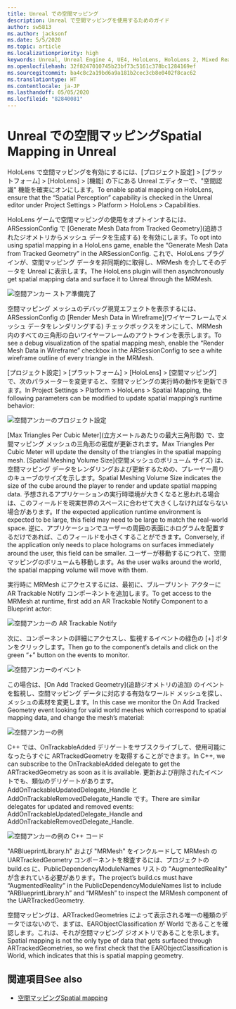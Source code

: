 ```yaml
---
title: Unreal での空間マッピング
description: Unreal で空間マッピングを使用するためのガイド
author: sw5813
ms.author: jacksonf
ms.date: 5/5/2020
ms.topic: article
ms.localizationpriority: high
keywords: Unreal, Unreal Engine 4, UE4, HoloLens, HoloLens 2, Mixed Reality, 開発, 機能, ドキュメント, ガイド, ホログラム, 空間マッピング
ms.openlocfilehash: 32f8247010745b23bf73c5161c378bc1284169ef
ms.sourcegitcommit: ba4c8c2a19bd6a9a181b2cec3cb8e0402f8cac62
ms.translationtype: HT
ms.contentlocale: ja-JP
ms.lasthandoff: 05/05/2020
ms.locfileid: "82840081"
---
```

# <a name="spatial-mapping-in-unreal"></a><span data-ttu-id="94a29-104">Unreal での空間マッピング</span><span class="sxs-lookup"><span data-stu-id="94a29-104">Spatial Mapping in Unreal</span></span>

<span data-ttu-id="94a29-105">HoloLens で空間マッピングを有効にするには、[プロジェクト設定] > [プラットフォーム] > [HoloLens] > [機能] の下にある Unreal エディターで、"空間認識" 機能を確実にオンにします。</span><span class="sxs-lookup"><span data-stu-id="94a29-105">To enable spatial mapping on HoloLens, ensure that the “Spatial Perception” capability is checked in the Unreal editor under Project Settings > Platform > HoloLens > Capabilities.</span></span>  

<span data-ttu-id="94a29-106">HoloLens ゲームで空間マッピングの使用をオプトインするには、ARSessionConfig で [Generate Mesh Data from Tracked Geometry]\(追跡されたジオメトリからメッシュ データを生成する\) を有効にします。</span><span class="sxs-lookup"><span data-stu-id="94a29-106">To opt into using spatial mapping in a HoloLens game, enable the “Generate Mesh Data from Tracked Geometry” in the ARSessionConfig.</span></span>  <span data-ttu-id="94a29-107">これで、HoloLens プラグインが、空間マッピング データを非同期的に取得し、MRMesh を介してそのデータを Unreal に表示します。</span><span class="sxs-lookup"><span data-stu-id="94a29-107">The HoloLens plugin will then asynchronously get spatial mapping data and surface it to Unreal through the MRMesh.</span></span> 

![空間アンカー ストア準備完了](images/unreal-spatialmapping-arsettings.PNG)

<span data-ttu-id="94a29-109">空間マッピング メッシュのデバッグ視覚エフェクトを表示するには、ARSessionConfig の [Render Mesh Data in Wireframe]\(ワイヤーフレームでメッシュ データをレンダリングする\) チェックボックスをオンにして、MRMesh 内のすべての三角形の白いワイヤーフレームのアウトラインを表示します。</span><span class="sxs-lookup"><span data-stu-id="94a29-109">To see a debug visualization of the spatial mapping mesh, enable the “Render Mesh Data in Wireframe” checkbox in the ARSessionConfig to see a white wireframe outline of every triangle in the MRMesh.</span></span> 

<span data-ttu-id="94a29-110">[プロジェクト設定] > [プラットフォーム] > [HoloLens] > [空間マッピング] で、次のパラメーターを変更すると、空間マッピングの実行時の動作を更新できます。</span><span class="sxs-lookup"><span data-stu-id="94a29-110">In Project Settings > Platform > HoloLens > Spatial Mapping, the following parameters can be modified to update spatial mapping’s runtime behavior:</span></span> 

![空間アンカーのプロジェクト設定](images/unreal-spatialmapping-projectsettings.PNG)

<span data-ttu-id="94a29-112">[Max Triangles Per Cubic Meter]\(立方メートルあたりの最大三角形数\) で、空間マッピング メッシュの三角形の密度が更新されます。</span><span class="sxs-lookup"><span data-stu-id="94a29-112">Max Triangles Per Cubic Meter will update the density of the triangles in the spatial mapping mesh.</span></span>  <span data-ttu-id="94a29-113">[Spatial Meshing Volume Size]\(空間メッシュのボリューム サイズ\) は、空間マッピング データをレンダリングおよび更新するための、プレーヤー周りのキューブのサイズを示します。</span><span class="sxs-lookup"><span data-stu-id="94a29-113">Spatial Meshing Volume Size indicates the size of the cube around the player to render and update spatial mapping data.</span></span>  <span data-ttu-id="94a29-114">予想されるアプリケーションの実行時環境が大きくなると思われる場合は、このフィールドを現実世界のスペースに合わせて大きくしなければならない場合があります。</span><span class="sxs-lookup"><span data-stu-id="94a29-114">If the expected application runtime environment is expected to be large, this field may need to be large to match the real-world space.</span></span>  <span data-ttu-id="94a29-115">逆に、アプリケーションでユーザーの周囲の表面にホログラムを配置するだけであれば、このフィールドを小さくすることができます。</span><span class="sxs-lookup"><span data-stu-id="94a29-115">Conversely, if the application only needs to place holograms on surfaces immediately around the user, this field can be smaller.</span></span>  <span data-ttu-id="94a29-116">ユーザーが移動するにつれて、空間マッピングのボリュームも移動します。</span><span class="sxs-lookup"><span data-stu-id="94a29-116">As the user walks around the world, the spatial mapping volume will move with them.</span></span> 

<span data-ttu-id="94a29-117">実行時に MRMesh にアクセスするには、最初に、ブループリント アクターに AR Trackable Notify コンポーネントを追加します。</span><span class="sxs-lookup"><span data-stu-id="94a29-117">To get access to the MRMesh at runtime, first add an AR Trackable Notify Component to a Blueprint actor:</span></span> 

![空間アンカーの AR Trackable Notify](images/unreal-spatialmapping-artrackablenotify.PNG)

<span data-ttu-id="94a29-119">次に、コンポーネントの詳細にアクセスし、監視するイベントの緑色の [+] ボタンをクリックします。</span><span class="sxs-lookup"><span data-stu-id="94a29-119">Then go to the component’s details and click on the green “+” button on the events to monitor.</span></span> 

![空間アンカーのイベント](images/unreal-spatialmapping-events.PNG)

<span data-ttu-id="94a29-121">この場合は、[On Add Tracked Geometry]\(追跡ジオメトリの追加\) のイベントを監視し、空間マッピング データに対応する有効なワールド メッシュを探し、メッシュの素材を変更します。</span><span class="sxs-lookup"><span data-stu-id="94a29-121">In this case we monitor the On Add Tracked Geometry event looking for valid world meshes which correspond to spatial mapping data, and change the mesh’s material:</span></span> 

![空間アンカーの例](images/unreal-spatialmapping-example.PNG)

<span data-ttu-id="94a29-123">C++ では、OnTrackableAdded デリゲートをサブスクライブして、使用可能になったらすぐに ARTrackedGeometry を取得することができます。</span><span class="sxs-lookup"><span data-stu-id="94a29-123">In C++, we can subscribe to the OnTrackableAdded delegate to get the ARTrackedGeometry as soon as it is available.</span></span>  <span data-ttu-id="94a29-124">更新および削除されたイベントでも、類似のデリゲートがあります。AddOnTrackableUpdatedDelegate_Handle と AddOnTrackableRemovedDelegate_Handle です。</span><span class="sxs-lookup"><span data-stu-id="94a29-124">There are similar delegates for updated and removed events: AddOnTrackableUpdatedDelegate_Handle and AddOnTrackableRemovedDelegate_Handle.</span></span> 

![空間アンカーの例の C++ コード](images/unreal-spatialmapping-examplecode.PNG)

<span data-ttu-id="94a29-126">"ARBlueprintLibrary.h" および "MRMesh" をインクルードして MRMesh の UARTrackedGeometry コンポーネントを検査するには、プロジェクトの build.cs に、PublicDependencyModuleNames リストの "AugmentedReality" が含まれている必要があります。</span><span class="sxs-lookup"><span data-stu-id="94a29-126">The project’s build.cs must have “AugmentedReality” in the PublicDependencyModuleNames list to include “ARBlueprintLibrary.h” and “MRMesh” to inspect the MRMesh component of the UARTrackedGeometry.</span></span> 

<span data-ttu-id="94a29-127">空間マッピングは、ARTrackedGeometries によって表示される唯一の種類のデータではないので、まずは、EARObjectClassification が World であることを確認します。これは、それが空間マッピング ジオメトリであることを示します。</span><span class="sxs-lookup"><span data-stu-id="94a29-127">Spatial mapping is not the only type of data that gets surfaced through ARTrackedGeometries, so we first check that the EARObjectClassification is World, which indicates that this is spatial mapping geometry.</span></span> 

## <a name="see-also"></a><span data-ttu-id="94a29-128">関連項目</span><span class="sxs-lookup"><span data-stu-id="94a29-128">See also</span></span>
* [<span data-ttu-id="94a29-129">空間マッピング</span><span class="sxs-lookup"><span data-stu-id="94a29-129">Spatial mapping</span></span>](spatial-mapping.md)
